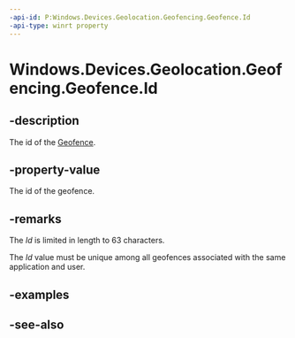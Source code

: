 ----api-id: P:Windows.Devices.Geolocation.Geofencing.Geofence.Id
-api-type: winrt property
---<!-- Property syntaxpublic string Id { get; }--># Windows.Devices.Geolocation.Geofencing.Geofence.Id## -descriptionThe id of the [Geofence](geofence.md).## -property-valueThe id of the geofence.## -remarksThe *Id* is limited in length to 63 characters.The *Id* value must be unique among all geofences associated with the same application and user.## -examples## -see-also